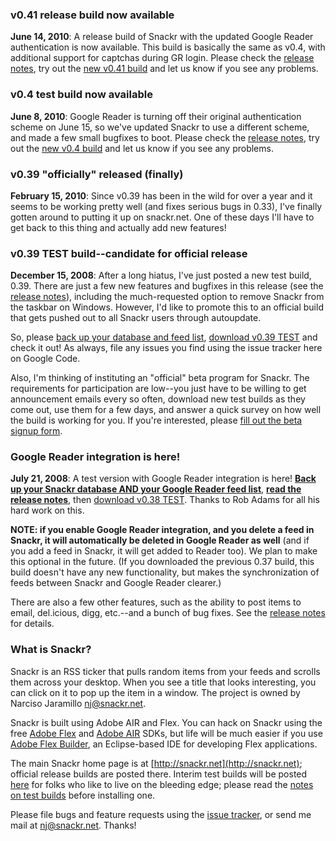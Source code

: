 ### v0.41 release build now available ###
**June 14, 2010**: A release build of Snackr with the updated Google Reader authentication is now available. This build is basically the same as v0.4, with additional support for captchas during GR login. Please check the [release notes](http://code.google.com/p/snackr/wiki/ReleaseNotes_0_41), try out the [new v0.41 build](http://snackr.googlecode.com/files/Snackr-v0.41.air) and let us know if you see any problems.

### v0.4 test build now available ###
**June 8, 2010**: Google Reader is turning off their original authentication scheme on June 15, so we've updated Snackr to use a different scheme, and made a few small bugfixes to boot. Please check the [release notes](http://code.google.com/p/snackr/wiki/ReleaseNotes_0_4), try out the [new v0.4 build](http://snackr.googlecode.com/files/Snackr-v0.4.air) and let us know if you see any problems.

### v0.39 "officially" released (finally) ###
**February 15, 2010**: Since v0.39 has been in the wild for over a year and it seems to be working pretty well (and fixes serious bugs in 0.33), I've finally gotten around to putting it up on snackr.net. One of these days I'll have to get back to this thing and actually add new features!

### v0.39 TEST build--candidate for official release ###
**December 15, 2008**: After a long hiatus, I've just posted a new test build, 0.39. There are just a few new features and bugfixes in this release (see the [release notes](http://code.google.com/p/snackr/wiki/ReleaseNotes_0_39_TEST)), including the much-requested option to remove Snackr from the taskbar on Windows. However, I'd like to promote this to an official build that gets pushed out to all Snackr users through autoupdate.

So, please [back up your database and feed list](http://code.google.com/p/snackr/wiki/TestBuildInfo), [download v0.39 TEST](http://snackr.googlecode.com/files/Snackr-v0.39-TEST.air) and check it out! As always, file any issues you find using the issue tracker here on Google Code.

Also, I'm thinking of instituting an "official" beta program for Snackr. The requirements for participation are low--you just have to be willing to get announcement emails every so often, download new test builds as they come out, use them for a few days, and answer a quick survey on how well the build is working for you. If you're interested, please [fill out the beta signup form](http://snackr.wufoo.com/forms/snackr-beta-list-signup/).

### Google Reader integration is here! ###
**July 21, 2008**: A test version with Google Reader integration is here! **[Back up your Snackr database AND your Google Reader feed list](http://code.google.com/p/snackr/wiki/TestBuildInfo)**, **[read the release notes](http://code.google.com/p/snackr/wiki/ReleaseNotes_0_38_TEST)**, then [download v0.38 TEST](http://snackr.googlecode.com/files/Snackr-v0.38-TEST.air). Thanks to Rob Adams for all his hard work on this.

**NOTE: if you enable Google Reader integration, and you delete a feed in Snackr, it will automatically be deleted in Google Reader as well** (and if you add a feed in Snackr, it will get added to Reader too). We plan to make this optional in the future. (If you downloaded the previous 0.37 build, this build doesn't have any new functionality, but makes the synchronization of feeds between Snackr and Google Reader clearer.)

There are also a few other features, such as the ability to post items to email, del.icious, digg, etc.--and a bunch of bug fixes. See the [release notes](http://code.google.com/p/snackr/wiki/ReleaseNotes_0_38_TEST) for details.

### What is Snackr? ###
Snackr is an RSS ticker that pulls random items from your feeds and scrolls them across your desktop. When you see a title that looks interesting, you can click on it to pop up the item in a window. The project is owned by Narciso Jaramillo [<nj@snackr.net>](mailto:nj@snackr.net).

Snackr is built using Adobe AIR and Flex. You can hack on Snackr using the free [Adobe Flex](http://www.adobe.com/products/flex/flexdownloads/#sdk) and [Adobe AIR](http://www.adobe.com/products/air/tools/sdk/) SDKs, but life will be much easier if you use [Adobe Flex Builder](http://www.adobe.com/cfusion/entitlement/index.cfm?e=flex3email), an Eclipse-based IDE for developing Flex applications.

The main Snackr home page is at [http://snackr.net](http://snackr.net); official release builds are posted there. Interim test builds will be posted [here](http://code.google.com/p/snackr/downloads/list) for folks who like to live on the bleeding edge; please read the [notes on test builds](http://code.google.com/p/snackr/wiki/TestBuildInfo) before installing one.

Please file bugs and feature requests using the [issue tracker](http://code.google.com/p/snackr/issues/list), or send me mail at [<nj@snackr.net>](mailto:nj@snackr.net). Thanks!
